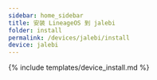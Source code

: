 ```yaml
---
sidebar: home_sidebar
title: 安装 LineageOS 到 jalebi
folder: install
permalink: /devices/jalebi/install
device: jalebi
---
```

{% include templates/device_install.md %}
